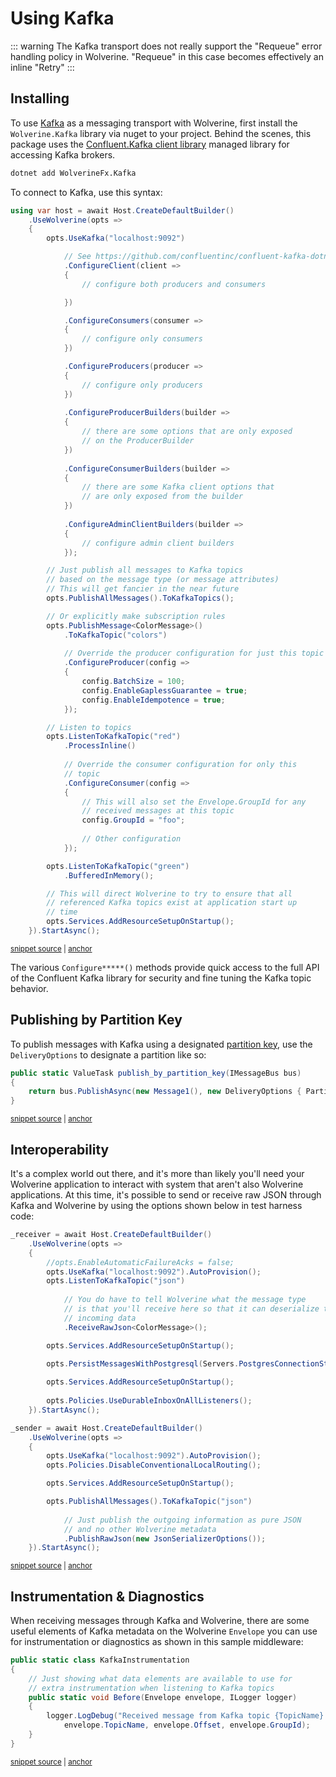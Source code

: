 # Using Kafka

::: warning
The Kafka transport does not really support the "Requeue" error handling policy in Wolverine. "Requeue" in this case becomes
effectively an inline "Retry"
:::

## Installing

To use [Kafka](https://www.confluent.io/what-is-apache-kafka/) as a messaging transport with Wolverine, first install the `Wolverine.Kafka` library via nuget to your project. Behind the scenes, this package uses the [Confluent.Kafka client library](https://github.com/confluentinc/confluent-kafka-dotnet) managed library for accessing Kafka brokers.

```bash
dotnet add WolverineFx.Kafka
```

To connect to Kafka, use this syntax:

<!-- snippet: sample_bootstrapping_with_kafka -->
<a id='snippet-sample_bootstrapping_with_kafka'></a>
```cs
using var host = await Host.CreateDefaultBuilder()
    .UseWolverine(opts =>
    {
        opts.UseKafka("localhost:9092")

            // See https://github.com/confluentinc/confluent-kafka-dotnet for the exact options here
            .ConfigureClient(client =>
            {
                // configure both producers and consumers

            })

            .ConfigureConsumers(consumer =>
            {
                // configure only consumers
            })

            .ConfigureProducers(producer =>
            {
                // configure only producers
            })
            
            .ConfigureProducerBuilders(builder =>
            {
                // there are some options that are only exposed
                // on the ProducerBuilder
            })
            
            .ConfigureConsumerBuilders(builder =>
            {
                // there are some Kafka client options that
                // are only exposed from the builder
            })
            
            .ConfigureAdminClientBuilders(builder =>
            {
                // configure admin client builders
            });

        // Just publish all messages to Kafka topics
        // based on the message type (or message attributes)
        // This will get fancier in the near future
        opts.PublishAllMessages().ToKafkaTopics();

        // Or explicitly make subscription rules
        opts.PublishMessage<ColorMessage>()
            .ToKafkaTopic("colors")
            
            // Override the producer configuration for just this topic
            .ConfigureProducer(config =>
            {
                config.BatchSize = 100;
                config.EnableGaplessGuarantee = true;
                config.EnableIdempotence = true;
            });

        // Listen to topics
        opts.ListenToKafkaTopic("red")
            .ProcessInline()
            
            // Override the consumer configuration for only this 
            // topic
            .ConfigureConsumer(config =>
            {
                // This will also set the Envelope.GroupId for any
                // received messages at this topic
                config.GroupId = "foo";
                
                // Other configuration
            });

        opts.ListenToKafkaTopic("green")
            .BufferedInMemory();

        // This will direct Wolverine to try to ensure that all
        // referenced Kafka topics exist at application start up
        // time
        opts.Services.AddResourceSetupOnStartup();
    }).StartAsync();
```
<sup><a href='https://github.com/JasperFx/wolverine/blob/main/src/Transports/Kafka/Wolverine.Kafka.Tests/DocumentationSamples.cs#L10-L93' title='Snippet source file'>snippet source</a> | <a href='#snippet-sample_bootstrapping_with_kafka' title='Start of snippet'>anchor</a></sup>
<!-- endSnippet -->

The various `Configure*****()` methods provide quick access to the full API of the Confluent Kafka library for security
and fine tuning the Kafka topic behavior. 

## Publishing by Partition Key 

To publish messages with Kafka using a designated [partition key](https://developer.confluent.io/courses/apache-kafka/partitions/), use the
`DeliveryOptions` to designate a partition like so:

<!-- snippet: sample_publish_to_kafka_by_partition_key -->
<a id='snippet-sample_publish_to_kafka_by_partition_key'></a>
```cs
public static ValueTask publish_by_partition_key(IMessageBus bus)
{
    return bus.PublishAsync(new Message1(), new DeliveryOptions { PartitionKey = "one" });
}
```
<sup><a href='https://github.com/JasperFx/wolverine/blob/main/src/Transports/Kafka/Wolverine.Kafka.Tests/when_publishing_and_receiving_by_partition_key.cs#L13-L20' title='Snippet source file'>snippet source</a> | <a href='#snippet-sample_publish_to_kafka_by_partition_key' title='Start of snippet'>anchor</a></sup>
<!-- endSnippet -->

## Interoperability

It's a complex world out there, and it's more than likely you'll need your Wolverine application to interact with system
that aren't also Wolverine applications. At this time, it's possible to send or receive raw JSON through Kafka and Wolverine
by using the options shown below in test harness code:

<!-- snippet: sample_raw_json_sending_and_receiving_with_kafka -->
<a id='snippet-sample_raw_json_sending_and_receiving_with_kafka'></a>
```cs
_receiver = await Host.CreateDefaultBuilder()
    .UseWolverine(opts =>
    {
        //opts.EnableAutomaticFailureAcks = false;
        opts.UseKafka("localhost:9092").AutoProvision();
        opts.ListenToKafkaTopic("json")
            
            // You do have to tell Wolverine what the message type
            // is that you'll receive here so that it can deserialize the 
            // incoming data
            .ReceiveRawJson<ColorMessage>();

        opts.Services.AddResourceSetupOnStartup();
        
        opts.PersistMessagesWithPostgresql(Servers.PostgresConnectionString, "kafka");

        opts.Services.AddResourceSetupOnStartup();
        
        opts.Policies.UseDurableInboxOnAllListeners();
    }).StartAsync();

_sender = await Host.CreateDefaultBuilder()
    .UseWolverine(opts =>
    {
        opts.UseKafka("localhost:9092").AutoProvision();
        opts.Policies.DisableConventionalLocalRouting();

        opts.Services.AddResourceSetupOnStartup();

        opts.PublishAllMessages().ToKafkaTopic("json")
            
            // Just publish the outgoing information as pure JSON
            // and no other Wolverine metadata
            .PublishRawJson(new JsonSerializerOptions());
    }).StartAsync();
```
<sup><a href='https://github.com/JasperFx/wolverine/blob/main/src/Transports/Kafka/Wolverine.Kafka.Tests/publish_and_receive_raw_json.cs#L21-L59' title='Snippet source file'>snippet source</a> | <a href='#snippet-sample_raw_json_sending_and_receiving_with_kafka' title='Start of snippet'>anchor</a></sup>
<!-- endSnippet -->

## Instrumentation & Diagnostics <Badge type="tip" text="3.13" />

When receiving messages through Kafka and Wolverine, there are some useful elements of Kafka metadata
on the Wolverine `Envelope` you can use for instrumentation or diagnostics as shown in this sample middleware:

<!-- snippet: sample_KafkaInstrumentation_middleware -->
<a id='snippet-sample_kafkainstrumentation_middleware'></a>
```cs
public static class KafkaInstrumentation
{
    // Just showing what data elements are available to use for 
    // extra instrumentation when listening to Kafka topics
    public static void Before(Envelope envelope, ILogger logger)
    {
        logger.LogDebug("Received message from Kafka topic {TopicName} with Offset={Offset} and GroupId={GroupId}", 
            envelope.TopicName, envelope.Offset, envelope.GroupId);
    }
}
```
<sup><a href='https://github.com/JasperFx/wolverine/blob/main/src/Transports/Kafka/Wolverine.Kafka.Tests/DocumentationSamples.cs#L97-L110' title='Snippet source file'>snippet source</a> | <a href='#snippet-sample_kafkainstrumentation_middleware' title='Start of snippet'>anchor</a></sup>
<!-- endSnippet -->
